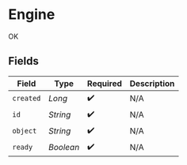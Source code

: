 # Engine

OK


## Fields

| Field              | Type               | Required           | Description        |
| ------------------ | ------------------ | ------------------ | ------------------ |
| `created`          | *Long*             | :heavy_check_mark: | N/A                |
| `id`               | *String*           | :heavy_check_mark: | N/A                |
| `object`           | *String*           | :heavy_check_mark: | N/A                |
| `ready`            | *Boolean*          | :heavy_check_mark: | N/A                |